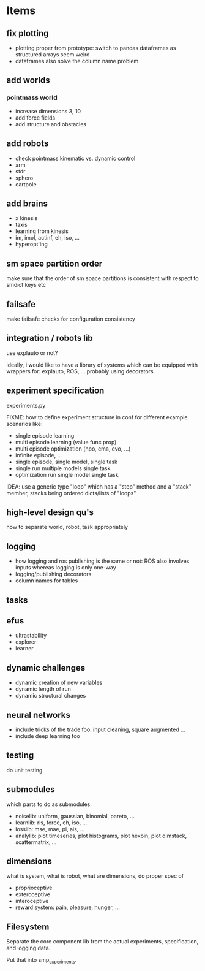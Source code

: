

# Items


## fix plotting

-   plotting proper from prototype: switch to pandas dataframes as structured arrays seem weird
-   dataframes also solve the column name problem


## add worlds


### pointmass world

-   increase dimensions 3, 10
-   add force fields
-   add structure and obstacles


## add robots

-   check pointmass kinematic vs. dynamic control
-   arm
-   stdr
-   sphero
-   cartpole


## add brains

-   x kinesis
-   taxis
-   learning from kinesis
-   im, imol, actinf, eh, iso, &#x2026;
-   hyperopt'ing


## sm space partition order

make sure that the order of sm space partitions is consistent with
respect to smdict keys etc


## failsafe

make failsafe checks for configuration consistency


## integration / robots lib

use explauto or not?

ideally, i would like to have a library of systems which can be equipped
with wrappers for: explauto, ROS, &#x2026; probably using decorators


## experiment specification

experiments.py

FIXME: how to define experiment structure in conf for different
example scenarios like:

-   single episode learning
-   multi episode learning (value func prop)
-   multi episode optimization (hpo, cma, evo, &#x2026;)
-   infinite episode, &#x2026;
-   single episode, single model, single task
-   single run multiple models single task
-   optimization run single model single task

IDEA: use a generic type "loop" which has a "step" method and a
"stack" member, stacks being ordered dicts/lists of "loops"


## high-level design qu's

how to separate world, robot, task appropriately


## logging

-   how logging and ros publishing is the same or not: ROS also
    involves inputs whereas logging is only one-way
-   logging/publishing decorators
-   column names for tables


## tasks


## efus

-   ultrastability
-   explorer
-   learner


## dynamic challenges

-   dynamic creation of new variables
-   dynamic length of run
-   dynamic structural changes


## neural networks

-   include tricks of the trade foo: input cleaning, square augmented &#x2026;
-   include deep learning foo


## testing

do unit testing


## submodules

which parts to do as submodules:

-   noiselib: uniform, gaussian, binomial, pareto, &#x2026;
-   learnlib: rls, force, eh, iso, &#x2026;
-   losslib: mse, mae, pi, ais, &#x2026;
-   analylib: plot timeseries, plot histograms, plot hexbin, plot
    dimstack, scattermatrix, &#x2026;


## dimensions

what is system, what is robot, what are dimensions, do proper spec of

-   proprioceptive
-   exteroceptive
-   interoceptive
-   reward system: pain, pleasure, hunger, &#x2026;


## Filesystem

Separate the core component lib from the actual experiments,
specification, and logging data.

Put that into smp<sub>experiments</sub>.

